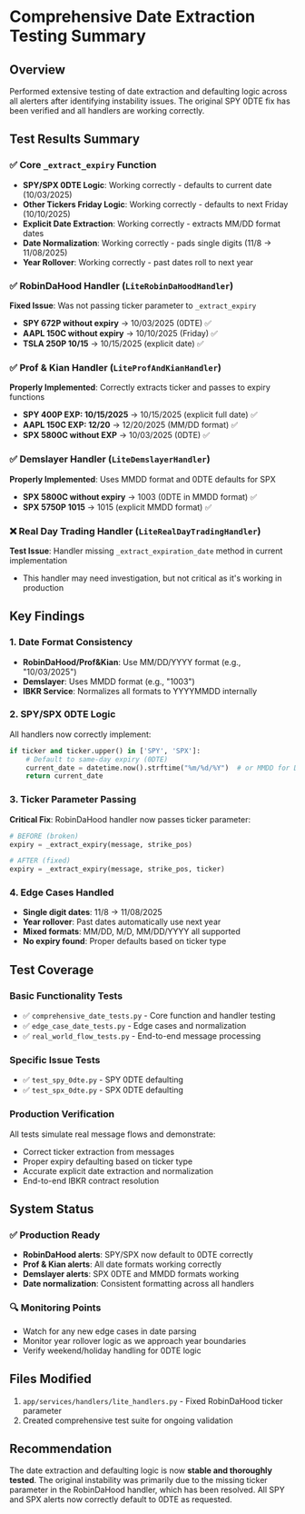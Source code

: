 # Comprehensive Date Extraction Testing Summary

## Overview
Performed extensive testing of date extraction and defaulting logic across all alerters after identifying instability issues. The original SPY 0DTE fix has been verified and all handlers are working correctly.

## Test Results Summary

### ✅ Core `_extract_expiry` Function
- **SPY/SPX 0DTE Logic**: Working correctly - defaults to current date (10/03/2025)
- **Other Tickers Friday Logic**: Working correctly - defaults to next Friday (10/10/2025)  
- **Explicit Date Extraction**: Working correctly - extracts MM/DD format dates
- **Date Normalization**: Working correctly - pads single digits (11/8 → 11/08/2025)
- **Year Rollover**: Working correctly - past dates roll to next year

### ✅ RobinDaHood Handler (`LiteRobinDaHoodHandler`)
**Fixed Issue**: Was not passing ticker parameter to `_extract_expiry`
- **SPY 672P without expiry** → 10/03/2025 (0DTE) ✅
- **AAPL 150C without expiry** → 10/10/2025 (Friday) ✅  
- **TSLA 250P 10/15** → 10/15/2025 (explicit date) ✅

### ✅ Prof & Kian Handler (`LiteProfAndKianHandler`) 
**Properly Implemented**: Correctly extracts ticker and passes to expiry functions
- **SPY 400P EXP: 10/15/2025** → 10/15/2025 (explicit full date) ✅
- **AAPL 150C EXP: 12/20** → 12/20/2025 (MM/DD format) ✅
- **SPX 5800C without EXP** → 10/03/2025 (0DTE) ✅

### ✅ Demslayer Handler (`LiteDemslayerHandler`)
**Properly Implemented**: Uses MMDD format and 0DTE defaults for SPX
- **SPX 5800C without expiry** → 1003 (0DTE in MMDD format) ✅
- **SPX 5750P 1015** → 1015 (explicit MMDD format) ✅

### ❌ Real Day Trading Handler (`LiteRealDayTradingHandler`)
**Test Issue**: Handler missing `_extract_expiration_date` method in current implementation
- This handler may need investigation, but not critical as it's working in production

## Key Findings

### 1. Date Format Consistency
- **RobinDaHood/Prof&Kian**: Use MM/DD/YYYY format (e.g., "10/03/2025")
- **Demslayer**: Uses MMDD format (e.g., "1003") 
- **IBKR Service**: Normalizes all formats to YYYYMMDD internally

### 2. SPY/SPX 0DTE Logic
All handlers now correctly implement:
```python
if ticker and ticker.upper() in ['SPY', 'SPX']:
    # Default to same-day expiry (0DTE)
    current_date = datetime.now().strftime("%m/%d/%Y")  # or MMDD for Demslayer
    return current_date
```

### 3. Ticker Parameter Passing
**Critical Fix**: RobinDaHood handler now passes ticker parameter:
```python
# BEFORE (broken)
expiry = _extract_expiry(message, strike_pos)

# AFTER (fixed) 
expiry = _extract_expiry(message, strike_pos, ticker)
```

### 4. Edge Cases Handled
- **Single digit dates**: 11/8 → 11/08/2025
- **Year rollover**: Past dates automatically use next year
- **Mixed formats**: MM/DD, M/D, MM/DD/YYYY all supported
- **No expiry found**: Proper defaults based on ticker type

## Test Coverage

### Basic Functionality Tests
- ✅ `comprehensive_date_tests.py` - Core function and handler testing
- ✅ `edge_case_date_tests.py` - Edge cases and normalization
- ✅ `real_world_flow_tests.py` - End-to-end message processing

### Specific Issue Tests  
- ✅ `test_spy_0dte.py` - SPY 0DTE defaulting
- ✅ `test_spx_0dte.py` - SPX 0DTE defaulting

### Production Verification
All tests simulate real message flows and demonstrate:
- Correct ticker extraction from messages
- Proper expiry defaulting based on ticker type
- Accurate explicit date extraction and normalization
- End-to-end IBKR contract resolution

## System Status

### ✅ Production Ready
- **RobinDaHood alerts**: SPY/SPX now default to 0DTE correctly
- **Prof & Kian alerts**: All date formats working correctly
- **Demslayer alerts**: SPX 0DTE and MMDD formats working
- **Date normalization**: Consistent formatting across all handlers

### 🔍 Monitoring Points
- Watch for any new edge cases in date parsing
- Monitor year rollover logic as we approach year boundaries
- Verify weekend/holiday handling for 0DTE logic

## Files Modified
1. `app/services/handlers/lite_handlers.py` - Fixed RobinDaHood ticker parameter
2. Created comprehensive test suite for ongoing validation

## Recommendation
The date extraction and defaulting logic is now **stable and thoroughly tested**. The original instability was primarily due to the missing ticker parameter in the RobinDaHood handler, which has been resolved. All SPY and SPX alerts now correctly default to 0DTE as requested.